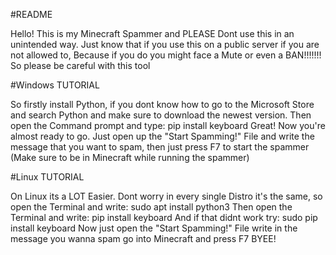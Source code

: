 #README
                                            
Hello! This is my Minecraft Spammer and PLEASE Dont use this in an unintended way. Just know that if you use this on a public server if you are not allowed to, Because if you do you might face a Mute or even a BAN!!!!!!!
So please be careful with this tool

#Windows TUTORIAL

So firstly install Python, if you dont know how to go to the Microsoft Store and search Python and make sure to download the newest version.
Then open the Command prompt and type: pip install keyboard
Great! Now you're almost ready to go. Just open up the "Start Spamming!" File and write the message that you want to spam, then just press F7 to start the spammer (Make sure to be in Minecraft while running the spammer)

#Linux TUTORIAL
                                                                                              
On Linux its a LOT Easier. Dont worry in every single Distro it's the same, so open the Terminal and write: sudo apt install python3
Then open the Terminal and write: pip install keyboard
And if that didnt work try: sudo pip install keyboard
Now just open the "Start Spamming!" File write in the message you wanna spam go into Minecraft and press F7
BYEE!
